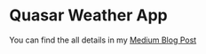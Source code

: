 # Quasar Weather App 

You can find the all details in my [Medium Blog Post](https://medium.com/@tolgahan.dayanikli/from-zero-to-deploy-creating-a-weather-app-with-quasar-and-hosting-it-on-vercel-207294c75536)
